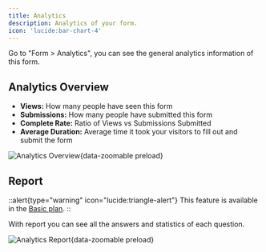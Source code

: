 ```yaml
---
title: Analytics
description: Analytics of your form.
icon: 'lucide:bar-chart-4'
---
```


Go to "Form > Analytics", you can see the general analytics information of this form.

## Analytics Overview

- **Views:** How many people have seen this form
- **Submissions:** How many people have submitted this form
- **Complete Rate:** Ratio of Views vs Submissions Submitted
- **Average Duration:** Average time it took your visitors to fill out and submit the form

![Analytics Overview](/images/analytics-overview.png){data-zoomable preload}

## Report

::alert{type="warning" icon="lucide:triangle-alert"}
  This feature is available in the [Basic plan](https://heyform.net/pricing).
::

With report you can see all the answers and statistics of each question.

![Analytics Report](/images/analytics-report.png){data-zoomable preload}